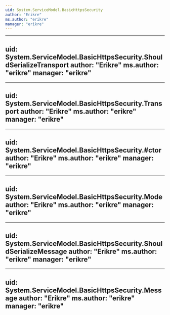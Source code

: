 ```yaml
---
uid: System.ServiceModel.BasicHttpsSecurity
author: "Erikre"
ms.author: "erikre"
manager: "erikre"
---
```


---
uid: System.ServiceModel.BasicHttpsSecurity.ShouldSerializeTransport
author: "Erikre"
ms.author: "erikre"
manager: "erikre"
---

---
uid: System.ServiceModel.BasicHttpsSecurity.Transport
author: "Erikre"
ms.author: "erikre"
manager: "erikre"
---

---
uid: System.ServiceModel.BasicHttpsSecurity.#ctor
author: "Erikre"
ms.author: "erikre"
manager: "erikre"
---

---
uid: System.ServiceModel.BasicHttpsSecurity.Mode
author: "Erikre"
ms.author: "erikre"
manager: "erikre"
---

---
uid: System.ServiceModel.BasicHttpsSecurity.ShouldSerializeMessage
author: "Erikre"
ms.author: "erikre"
manager: "erikre"
---

---
uid: System.ServiceModel.BasicHttpsSecurity.Message
author: "Erikre"
ms.author: "erikre"
manager: "erikre"
---
